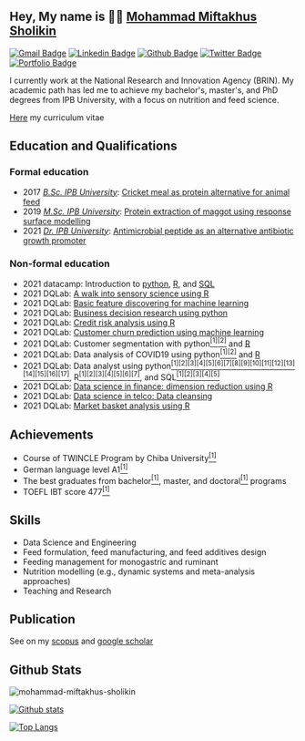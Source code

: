 ## Hey, My name is 👨‍🔬 [Mohammad Miftakhus Sholikin](https://mohammad-miftakhus-sholikin.github.io/academic_website/profil/riwayat-hidup-penulis/)

[![Gmail Badge](https://img.shields.io/badge/-sholikin-c14438?style=flat&logo=Gmail&logoColor=white&link=mailto:mohammad.miftakhus.sholikin@gmail.com)](mailto:mohammad.miftakhus.sholikin@gmail.com) 
[![Linkedin Badge](https://img.shields.io/badge/sholikin-0072b1?style=flat&logo=Linkedin&logoColor=white&link=https://www.linkedin.com/in/mohammad-miftakhus-sholikin/)](https://www.linkedin.com/in/mohammad-miftakhus-sholikin/)
[![Github Badge](https://img.shields.io/badge/-sholikin-grey?style=flat&logo=github&logoColor=white&link=https://github.com/mohammad-miftakhus-sholikin/)](https://www.github.com/mohammad-miftakhus-sholikin/)
[![Twitter Badge](https://img.shields.io/badge/-sholikin-00acee?style=flat&logo=twitter&logoColor=white&link=https://twitter.com/mohammad-miftakhus-sholikin/)](https://www.twitter.com/mohammad-miftakhus-sholikin/)
[![Portfolio Badge](https://img.shields.io/badge/-sholikin-blue?style=flat&link=https://github.com/mohammad-miftakhus-sholikin/)](https://github.com/mohammad-miftakhus-sholikin/)

<p align='left'>I currently work at the National Research and Innovation Agency (BRIN). My academic path has led me to achieve my bachelor's, master's, and PhD degrees from IPB University, with a focus on nutrition and feed science.</p><p align='left'> <a href='https://github.com/mohammad-miftakhus-sholikin/mohammad-miftakhus-sholikin/blob/main/assets/certificates/Surat_2021__Daftar-riwayat-hidup-MM-Sholikin-dosen.pdf' target=_blank><u>Here</u></a> my curriculum vitae</p>


## Education and Qualifications
### Formal education
- 2017 [_B.Sc. IPB University_](./assets/certificates/Sertifikat_2017__Ijazah-sarjana.pdf): [Cricket meal as protein alternative for animal feed](./assets/publications/2017__Undergraduate-thesis.pdf)
- 2019 [_M.Sc. IPB University_](./assets/certificates/Sertifikat_2019__Ijazah-magister.pdf): [Protein extraction of maggot using response surface modelling](./assets/publications/2019__Thesis.pdf)
- 2021 [_Dr. IPB University_](./assets/certificates/Sertifikat_2021__Ijazah-doktor.pdf): [Antimicrobial peptide as an alternative antibiotic growth promoter](./assets/publications/2021__Dissertation.pdf)
### Non-formal education
- 2021 datacamp: Introduction to [python](https://www.datacamp.com/statement-of-accomplishment/course/f1f91124dbb5a000300638066d758db5ec456b12), [R](https://www.datacamp.com/statement-of-accomplishment/course/3136bfe374498447c0a65dcc4c00cfc0b118e117), and [SQL](https://www.datacamp.com/statement-of-accomplishment/course/e8486159c75fe2c184b439cf451dc91b0d283491)
- 2021 DQLab: [A walk into sensory science using R](https://academy.dqlab.id/certificate/pdf/DQLABDSSR1AGPCLU)
- 2021 DQLab: [Basic feature discovering for machine learning](https://academy.dqlab.id/certificate/pdf/DQLABFATPYWDDGML)
- 2021 DQLab: [Business decision research using python](https://academy.dqlab.id/certificate/pdf/DQLABDVIZ2LPMFHT)
- 2021 DQLab: [Credit risk analysis using R](https://academy.dqlab.id/certificate/pdf/DQLABMLFCRJJDGIU)
- 2021 DQLab: [Customer churn prediction using machine learning](https://academy.dqlab.id/certificate/pdf/DQLABAPL2%20CNSSLQ)
- 2021 DQLab: Customer segmentation with python[<sup>[1]</sup>](https://academy.dqlab.id/certificate/pdf/DQLABDSCS1JQWVBP)[<sup>[2]</sup>](https://academy.dqlab.id/certificate/pdf/DQLABDSCS1OUBLSH) and [R](https://academy.dqlab.id/certificate/pdf/DQLABMLMKTNGTISD)
- 2021 DQLab: Data analysis of COVID19 using python[<sup>[1]</sup>](https://academy.dqlab.id/certificate/pdf/DQLABINTP1IVOWUC)[<sup>[2]</sup>](https://academy.dqlab.id/certificate/pdf/DQLABACWP1BUUKIS) and [R](https://academy.dqlab.id/certificate/pdf/DQLABAPL3%20PROQLI)
- 2021 DQLab: Data analyst using python[<sup>[1]</sup>](https://academy.dqlab.id/certificate/pdf/DQLABINTP1AJMGTO)[<sup>[2]</sup>](https://academy.dqlab.id/certificate/pdf/DQLABINTP1COBOKN)[<sup>[3]</sup>](https://academy.dqlab.id/certificate/pdf/DQLABDTWP1INJCWE)[<sup>[4]</sup>](https://academy.dqlab.id/certificate/pdf/DQLABINTP1IHOCKL)[<sup>[5]</sup>](https://academy.dqlab.id/certificate/pdf/DQLABINTP1TISRKP)[<sup>[6]</sup>](https://academy.dqlab.id/certificate/pdf/DQLABINTP1HWVEMN)[<sup>[7]</sup>](https://academy.dqlab.id/certificate/pdf/DQLABINTP1RNITJK)[<sup>[8]</sup>](https://academy.dqlab.id/certificate/pdf/DQLABDTWP1IOMJNG)[<sup>[9]</sup>](https://academy.dqlab.id/certificate/pdf/DQLABINTP1RGPJFW)[<sup>[10]</sup>](https://academy.dqlab.id/certificate/pdf/DQLABDVIZ2BCAVMN)[<sup>[11]</sup>](https://academy.dqlab.id/certificate/pdf/DQLABDVIZ2ENNNPI)[<sup>[12]</sup>](https://academy.dqlab.id/certificate/pdf/DQLABINTP1VABJRC)[<sup>[13]</sup>](https://academy.dqlab.id/certificate/pdf/DQLABINTP1ICJBTJ)[<sup>[14]</sup>](https://academy.dqlab.id/certificate/pdf/DQLABINTP1HEBPPP)[<sup>[15]</sup>](https://academy.dqlab.id/certificate/pdf/DQLABSWP1%20LTSMAU)[<sup>[16]</sup>](https://academy.dqlab.id/certificate/pdf/DQLABSWP1%20RGHCFL)[<sup>[17]</sup>](https://academy.dqlab.id/certificate/pdf/DQLABDVPP9IFSITK), R[<sup>[1]</sup>](https://academy.dqlab.id/certificate/pdf/DQLABBGINRTKCNVL)[<sup>[2]</sup>](https://academy.dqlab.id/certificate/pdf/DQLABINTR1NTVPSS)[<sup>[3]</sup>](https://academy.dqlab.id/certificate/pdf/DQLABDTWR1NACNBW)[<sup>[4]</sup>](https://academy.dqlab.id/certificate/pdf/DQLABINTS1LDPBTR)[<sup>[5]</sup>](https://academy.dqlab.id/certificate/pdf/DQLABDTVISLCDHMJ)[<sup>[6]</sup>](https://academy.dqlab.id/certificate/pdf/DQLABINTR1UAHJRR)[<sup>[7]</sup>](https://academy.dqlab.id/certificate/pdf/DQLABAPL4%20RGWOBP), and SQL[<sup>[1]</sup>](https://academy.dqlab.id/certificate/pdf/DQLABSQLT1BDJGMP)[<sup>[2]</sup>](https://academy.dqlab.id/certificate/pdf/DQLABSQLT1EILLNJ)[<sup>[3]</sup>](https://academy.dqlab.id/certificate/pdf/DQLABSQLT2FSUGAU)[<sup>[4]</sup>](https://academy.dqlab.id/certificate/pdf/DQLABSQLT2TEETRP)[<sup>[5]</sup>](https://academy.dqlab.id/certificate/pdf/DQLABFSQL3EVLQBK)
- 2021 DQLab: [Data science in finance: dimension reduction using R](https://academy.dqlab.id/certificate/pdf/DQLABPCADRCSNEFT)
- 2021 DQLab: [Data science in telco: Data cleansing](https://academy.dqlab.id/certificate/pdf/DQLABAPL1%20DOAHPC)
- 2021 DQLab: [Market basket analysis using R](https://academy.dqlab.id/certificate/pdf/DQLABMLMBANPPNDU)


## Achievements
- Course of TWINCLE Program by Chiba University[<sup>[1]</sup>](https://github.com/mohammad-miftakhus-sholikin/mohammad-miftakhus-sholikin/blob/main/assets/certificates/Sertifikat_2020__Twincle-program.pdf)
- German language level A1[<sup>[1]</sup>](https://github.com/mohammad-miftakhus-sholikin/mohammad-miftakhus-sholikin/blob/main/assets/certificates/Sertifikat_2014__German-A1.pdf)
- The best graduates from bachelor[<sup>[1]</sup>](https://github.com/mohammad-miftakhus-sholikin/mohammad-miftakhus-sholikin/blob/main/assets/certificates/Sertifikat_2017__Lulusan-terbaik-sarjana.pdf), master, and doctoral[<sup>[1]</sup>](https://github.com/mohammad-miftakhus-sholikin/mohammad-miftakhus-sholikin/blob/main/assets/certificates/Sertifikat_2021__Lulusan-terbaik-doktor.pdf) programs
- TOEFL IBT score 477[<sup>[1]</sup>](https://github.com/mohammad-miftakhus-sholikin/mohammad-miftakhus-sholikin/blob/main/assets/certificates/Sertifikat_2019__TOEFL.pdf)


## Skills
- Data Science and Engineering
- Feed formulation, feed manufacturing, and feed additives design
- Feeding management for monogastric and ruminant
- Nutrition modelling (e.g., dynamic systems and meta-analysis approaches)
- Teaching and Research


## Publication
See on my [scopus](http://www.scopus.com/inward/authorDetails.url?authorID=57200260959&partnerID=MN8TOARS) and [google scholar](https://scholar.google.fr/citations?user=koSsmk8AAAAJ)


## Github Stats
<p align=left> <img src=https://komarev.com/ghpvc/?username=mohammad-miftakhus-sholikin alt=mohammad-miftakhus-sholikin /> </p>

[![Github stats](https://github-readme-stats.vercel.app/api?username=mohammad-miftakhus-sholikin&theme=graywhite&show_icons=true&include_all_commits=true)](https://github.com/mohammad-miftakhus-sholikin/github-readme-stats)


[![Top Langs](https://github-readme-stats.vercel.app/api/top-langs/?username=mohammad-miftakhus-sholikin&hide=css,html,javascript,scss&theme=graywhite&langs_count=10)](https://github.com/mohammad-miftakhus-sholikin/github-readme-stats)
